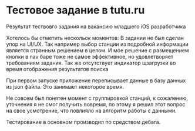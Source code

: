 Тестовое задание в tutu.ru
====================
Результат тествовго задания на вакансию младшего iOS разработчика

Хотелось бы отметить нескольок моментов:
В задании не был сделан упор на UI/UX. Так например выбор станции из подробной информации является странным решением в целом. И мое решение с размещением кнопки в nav баре тоже не самое эффективное, но удовлетворяет требованиям задания. Так же отсутствует индикатор щзагрузки во время отображения результатов поиска

При первом запуске приложение переписывает данные в базу данных из json файла. Это занимает некоторое время.

Не совсем был понятен момент с группировкой станций, к сожалению, уточнения я не смог получить вовремя, по этому я решил этот вопрос на свое усмотрение, что повлияло на алгоритм работы с данными.

Тестирование в основном производил по средством дебага.
